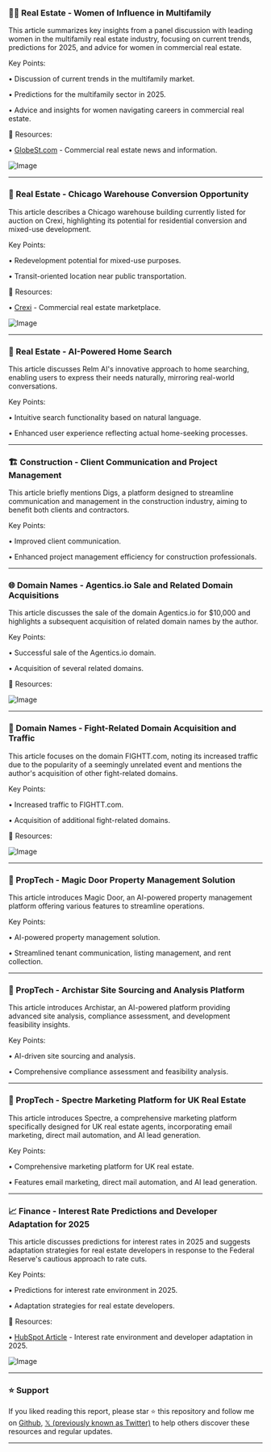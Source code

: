 ### 👩‍💼 Real Estate - Women of Influence in Multifamily

This article summarizes key insights from a panel discussion with leading women in the multifamily real estate industry, focusing on current trends, predictions for 2025, and advice for women in commercial real estate.


Key Points:

•  Discussion of current trends in the multifamily market.

•  Predictions for the multifamily sector in 2025.

•  Advice and insights for women navigating careers in commercial real estate.


🔗 Resources:

• [GlobeSt.com](https://www.globest.com/) - Commercial real estate news and information.

![Image](https://pbs.twimg.com/media/GjDVmCJXgAAN4q3.jpg)


---

### 🧱 Real Estate - Chicago Warehouse Conversion Opportunity

This article describes a Chicago warehouse building currently listed for auction on Crexi, highlighting its potential for residential conversion and mixed-use development.


Key Points:

• Redevelopment potential for mixed-use purposes.

• Transit-oriented location near public transportation.


🔗 Resources:

• [Crexi](https://www.crexi.com/) - Commercial real estate marketplace.

![Image](https://pbs.twimg.com/media/GjCsDvwakAAPBMb?format=jpg&name=small)


---

### 🏡 Real Estate - AI-Powered Home Search

This article discusses Relm AI's innovative approach to home searching, enabling users to express their needs naturally, mirroring real-world conversations.


Key Points:

•  Intuitive search functionality based on natural language.

•  Enhanced user experience reflecting actual home-seeking processes.



---

### 🏗️ Construction - Client Communication and Project Management

This article briefly mentions Digs, a platform designed to streamline communication and management in the construction industry, aiming to benefit both clients and contractors.


Key Points:

• Improved client communication.

• Enhanced project management efficiency for construction professionals.


---

### 🌐 Domain Names - Agentics.io Sale and Related Domain Acquisitions

This article discusses the sale of the domain Agentics.io for $10,000 and highlights a subsequent acquisition of related domain names by the author.


Key Points:

•  Successful sale of the Agentics.io domain.

•  Acquisition of several related domains.



🔗 Resources:

![Image](https://pbs.twimg.com/media/GhiYO7hXQAAWKPi?format=jpg&name=small)


---

### 🥊 Domain Names - Fight-Related Domain Acquisition and Traffic

This article focuses on the domain FIGHTT.com, noting its increased traffic due to the popularity of a seemingly unrelated event and mentions the author's acquisition of other fight-related domains.


Key Points:

•  Increased traffic to FIGHTT.com.

• Acquisition of additional fight-related domains.


🔗 Resources:

![Image](https://pbs.twimg.com/media/GhmNRQDWgAA3NKX?format=jpg&name=small)


---

### 🚀 PropTech - Magic Door Property Management Solution

This article introduces Magic Door, an AI-powered property management platform offering various features to streamline operations.


Key Points:

• AI-powered property management solution.

• Streamlined tenant communication, listing management, and rent collection.


---

### 🚀 PropTech - Archistar Site Sourcing and Analysis Platform

This article introduces Archistar, an AI-powered platform providing advanced site analysis, compliance assessment, and development feasibility insights.


Key Points:

• AI-driven site sourcing and analysis.

• Comprehensive compliance assessment and feasibility analysis.


---

### 🚀 PropTech - Spectre Marketing Platform for UK Real Estate

This article introduces Spectre, a comprehensive marketing platform specifically designed for UK real estate agents, incorporating email marketing, direct mail automation, and AI lead generation.


Key Points:

•  Comprehensive marketing platform for UK real estate.

•  Features email marketing, direct mail automation, and AI lead generation.


---

### 📈 Finance - Interest Rate Predictions and Developer Adaptation for 2025

This article discusses predictions for interest rates in 2025 and suggests adaptation strategies for real estate developers in response to the Federal Reserve's cautious approach to rate cuts.


Key Points:

•  Predictions for interest rate environment in 2025.

•  Adaptation strategies for real estate developers.


🔗 Resources:

• [HubSpot Article](https://hubs.ly/Q02-L3WZ0) -  Interest rate environment and developer adaptation in 2025.

![Image](https://pbs.twimg.com/media/GgOEKQfW0AAhbqK?format=jpg&name=small)


---

### ⭐️ Support

If you liked reading this report, please star ⭐️ this repository and follow me on [Github](https://github.com/Drix10), [𝕏 (previously known as Twitter)](https://x.com/DRIX_10_) to help others discover these resources and regular updates.

---